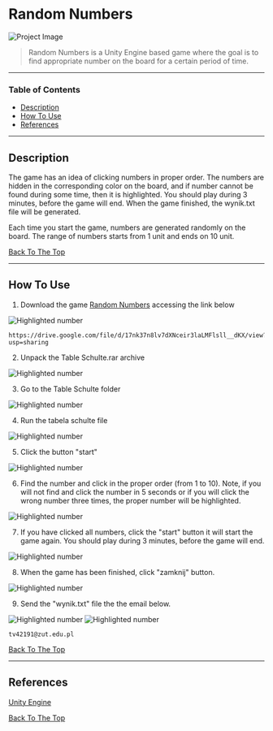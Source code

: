 # Random Numbers

![Project Image](https://i.imgur.com/pL1eFAI.png)

> Random Numbers is a Unity Engine based game where the goal is to find appropriate number on the board for a certain period of time.

---

### Table of Contents

- [Description](#description)
- [How To Use](#how-to-use)
- [References](#references)

---

## Description

The game has an idea of clicking numbers in proper order. The numbers are hidden in the corresponding color on the board, and if number cannot be found during some time, then it is highlighted. You should play during 3 minutes, before the game will end. When the game finished, the wynik.txt file will be generated.



Each time you start the game, numbers are generated randomly on the board. The range of numbers starts from 1 unit and ends on 10 unit.

[Back To The Top](#random-numbers)

---

## How To Use

1. Download the game [Random Numbers](https://drive.google.com/file/d/17nk37n8lv7dXNceir3laLMFlsll__dKX/view?usp=sharing) accessing the link below 

![Highlighted number](https://i.imgur.com/2I4L1wA.png)

```
https://drive.google.com/file/d/17nk37n8lv7dXNceir3laLMFlsll__dKX/view?usp=sharing
```

2. Unpack the Table Schulte.rar archive

![Highlighted number](https://i.imgur.com/FcGZDkK.png)

3. Go to the Table Schulte folder

![Highlighted number](https://i.imgur.com/pULOlyM.png)

4. Run the tabela schulte file

![Highlighted number](https://i.imgur.com/KVv0ZjJ.png)

5. Click the button "start"

![Highlighted number](https://i.imgur.com/kKpqgnc.png)

6. Find the number and click in the proper order (from 1 to 10). Note, if you will not find and click the number in 5 seconds or if you will click the wrong number three times, the proper number will be highlighted.

![Highlighted number](https://i.imgur.com/wErIpJ9.png)

7. If you have clicked all numbers, click the "start" button it will start the game again. You should play during 3 minutes, before the game will end.

![Highlighted number](https://i.imgur.com/kKpqgnc.png)

8. When the game has been finished, click "zamknij" button.

![Highlighted number](https://i.imgur.com/CCzWrqu.png)

9. Send the "wynik.txt" file the the email below.

![Highlighted number](https://i.imgur.com/xrv3Fq2.png)
![Highlighted number](https://i.imgur.com/Ar5vqbI.png)

```
tv42191@zut.edu.pl
```

[Back To The Top](#random-numbers)

---

## References

[Unity Engine](https://www.opengl.org/sdk/libs/)

[Back To The Top](#random-numbers)
